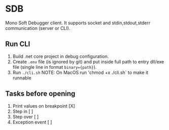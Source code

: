 # SDB

Mono Soft Debugger client. It supports socket and stdin,stdout,stderr communication (server or CLI).

## Run CLI

1. Build .net core project in debug configuration.
2. Create `.env` file (is ignored by git) and put inside full path to entry dll/exe file (single line in format `binary={path}`).
3. Run `./cli.sh`
NOTE: On MacOS run 'chmod +x ./cli.sh` to make it runnable


## Tasks before opening

1. Print values on breakpoint [X]
2. Step in [ ]
3. Step over [ ]
4. Exception event [ ]
